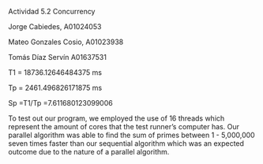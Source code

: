 Actividad 5.2 Concurrency

Jorge Cabiedes, A01024053

Mateo Gonzales Cosio, A01023938

Tomás Díaz Servín A01637531

T1 = 18736.12646484375 ms

Tp = 2461.496826171875 ms

Sp =T1/Tp =7.611680123099006 

To test out our program, we employed the use of 16 threads which represent the amount of cores that the test runner’s computer has. Our parallel algorithm was able to find the sum of primes between 1 - 5,000,000 seven times faster than our sequential algorithm which was an expected outcome due to the nature of a parallel algorithm.

